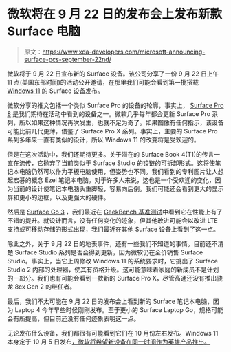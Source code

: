 # 微软将在 9 月 22 日的发布会上发布新款 Surface 电脑

> 原文：<https://www.xda-developers.com/microsoft-announcing-surface-pcs-september-22nd/>

微软将于 9 月 22 日宣布新的 Surface 设备。该公司分享了一份 9 月 22 日上午 11 点(美国东部时间)的活动公开邀请，在那里我们可能会看到第一批搭载 [Windows 11](https://www.xda-developers.com/windows-11/) 的 Surface 设备发布。

微软分享的推文包括一个类似 Surface Pro 的设备的轮廓，事实上， [Surface Pro 8](https://www.xda-developers.com/surface-pro-8/) 是我们期待在活动中看到的设备之一。微软几乎每年都会更新 Surface Pro 系列，所以如果这种情况再次发生，也就不足为奇了。如果图像有任何指示，该设备可能比前几代更薄，借鉴了 Surface Pro X 系列。事实上，主要的 Surface Pro 系列多年来一直有类似的设计，所以 Windows 11 的改变将是受欢迎的。

但是在这次活动中，我们还期待更多。关于潜在的 Surface Book 4(T1)的传言一直在流传，它抛弃了当前类似于 Surface Studio 的铰链的可拆卸形式。这将使笔记本电脑仍然可以作为平板电脑使用，但姿势也不同。我们看到的专利图片让人想起宏碁的概念 Ezel 笔记本电脑。对于许多人来说，这也是一个受欢迎的变化，因为当前的设计使笔记本电脑头重脚轻，容易向后倒。我们可能还会看到更大的显示屏和更小的边框，以及更强大的硬件。

然后是 [Surface Go 3](https://www.xda-developers.com/surface-go-3/) ，我们最近在 [GeekBench 基准测试](https://www.xda-developers.com/potential-surface-go-3-shows-up-geekbench/)中看到它在性能上有了不错的提升。就设计而言，没有任何变化的迹象，但其他改进可能会以改进 LTE 支持或可移动存储的形式出现，我们最近在其他 Surface 设备上看到了这一点。

除此之外，关于 9 月 22 日的地表事件，还有一些我们不知道的事情。目前还不清楚 Surface Studio 系列是否会得到更新，因为微软仍在全价销售 Surface Studio。事实上，当它上周修改 Windows 11 的系统要求时，它挑出了 Surface Studio 2 内部的处理器，使其有资格升级。这可能意味着家庭的新成员不是计划的一部分。我们也有可能会看到一款新的 Surface Pro X，尽管高通还没有推出骁龙 8cx Gen 2 的继任者。

最后，我们不太可能在 9 月 22 日的发布会上看到新的 Surface 笔记本电脑，因为 Laptop 4 今年早些时候刚刚发布。至于更小的 Surface Laptop Go，规格可能会有所提高，但目前还没有任何迹象表明这一点。

无论发布什么设备，我们都很有可能看到它们在 10 月份左右发布。Windows 11 本身定于 10 月 5 日发布[，微软将希望新设备在同一时间作为英雄产品推出。](https://www.xda-developers.com/windows-11-release-date-october-5/)
